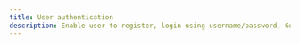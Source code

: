 ```yaml
---
title: User authentication
description: Enable user to register, login using username/password, Google auth, and more.
---
```


